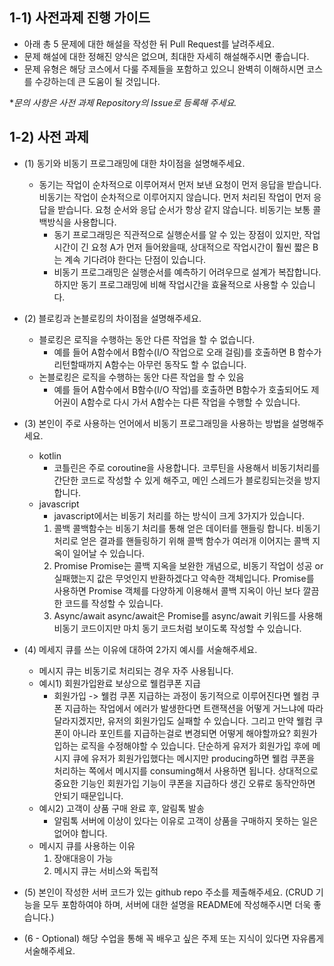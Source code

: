 ## 1-1) 사전과제 진행 가이드

- 아래 총 5 문제에 대한 해설을 작성한 뒤 Pull Request를 날려주세요.
- 문제 해설에 대한 정해진 양식은 없으며, 최대한 자세히 해설해주시면 좋습니다.
- 문제 유형은 해당 코스에서 다룰 주제들을 포함하고 있으니 완벽히 이해하시면 코스를 수강하는데 큰 도움이 될 것입니다.

**문의 사항은 사전 과제 Repository의 Issue로 등록해 주세요.*
  


## 1-2) 사전 과제

 * (1) 동기와 비동기 프로그래밍에 대한 차이점을 설명해주세요. 
    - 동기는 작업이 순차적으로 이루어져서 먼저 보낸 요청이 먼저 응답을 받습니다. 비동기는 작업이 순차적으로 이루어지지 않습니다. 먼저 처리된 작업이 먼저 응답을 받습니다. 요청 순서와 응답 순서가 항상 같지 않습니다. 비동기는 보통 콜백방식을 사용합니다.
        - 동기 프로그래밍은 직관적으로 실행순서를 알 수 있는 장점이 있지만, 작업 시간이 긴 요청 A가 먼저 들어왔을때, 상대적으로 작업시간이 훨씬 짧은 B는 계속 기다려야 한다는 단점이 있습니다.
        - 비동기 프로그래밍은 실행순서를 예측하기 어려우므로 설계가 복잡합니다. 하지만 동기 프로그래밍에 비해 작업시간을 효율적으로 사용할 수 있습니다.
* (2) 블로킹과 논블로킹의 차이점을 설명해주세요.
	* 블로킹은 로직을 수행하는 동안 다른 작업을 할 수 없습니다. 
		* 예를 들어 A함수에서 B함수(I/O 작업으로 오래 걸림)를 호출하면 B 함수가 리턴할때까지 A함수는 아무런 동작도 할 수 없습니다.
	* 논블로킹은 로직을 수행하는 동안 다른 작업을 할 수 있음
		* 예를 들어 A함수에서 B함수(I/O 작업)를 호출하면 B함수가 호출되어도 제어권이 A함수로 다시 가서 A함수는 다른 작업을 수행할 수 있습니다.
* (3) 본인이 주로 사용하는 언어에서 비동기 프로그래밍을 사용하는 방법을 설명해주세요.
	* kotlin
		* 코틀린은 주로 coroutine을 사용합니다. 코루틴을 사용해서 비동기처리를 간단한 코드로 작성할 수 있게 해주고, 메인 스레드가 블로킹되는것을 방지합니다.
	* javascript
		* javascript에서는 비동기 처리를 하는 방식이 크게 3가지가 있습니다.
		1. 콜백
		콜백함수는 비동기 처리를 통해 얻은 데이터를 핸들링 합니다. 비동기 처리로 얻은 결과를 핸들링하기 위해 콜백 함수가 여러개 이어지는 콜백 지옥이 일어날 수 있습니다.
		2. Promise
		Promise는 콜백 지옥을 보완한 개념으로, 비동기 작업이 성공 or 실패했는지 값은 무엇인지 반환하겠다고 약속한 객체입니다. Promise를 사용하면 Promise 객체를 다양하게 이용해서 콜백 지옥이 아닌 보다 깔끔한 코드를 작성할 수 있습니다.
		3. Async/await
		async/await은 Promise를 async/await 키워드를 사용해 비동기 코드이지만 마치 동기 코드처럼 보이도록 작성할 수 있습니다.
* (4) 메세지 큐를 쓰는 이유에 대하여 2가지 예시를 서술해주세요.
	* 메시지 큐는 비동기로 처리되는 경우 자주 사용됩니다.		
	* 예시1) 회원가입완료 보상으로 웰컴쿠폰 지급
		* 회원가입 -> 웰컴 쿠폰 지급하는 과정이 동기적으로 이루어진다면 웰컴 쿠폰 지급하는 작업에서 에러가 발생한다면 트랜잭션을 어떻게 거느냐에 따라 달라지겠지만, 유저의 회원가입도 실패할 수 있습니다. 그리고 만약 웰컴 쿠폰이 아니라 포인트를 지급하는걸로 변경되면 어떻게 해야할까요? 회원가입하는 로직을 수정해야할 수 있습니다. 단순하게 유저가 회원가입 후에 메시지 큐에 유저가 회원가입했다는 메시지만 producing하면 웰컴 쿠폰을 처리하는 쪽에서 메시지를 consuming해서 사용하면 됩니다. 상대적으로 중요한 기능인 회원가입 기능이 쿠폰을 지급하다 생긴 오류로 동작안하면 안되기 때문입니다.
	* 예시2) 고객이 상품 구매 완료 후, 알림톡 발송
		* 알림톡 서버에 이상이 있다는 이유로 고객이 상품을 구매하지 못하는 일은 없어야 합니다.
	- 메시지 큐를 사용하는 이유
		1. 장애대응이 가능
		2. 메시지 큐는 서비스와 독립적
* (5) 본인이 작성한 서버 코드가 있는 github repo 주소를 제출해주세요. (CRUD 기능을 모두 포함하여야 하며, 서버에 대한 설명을 README에 작성해주시면 더욱 좋습니다.)

* (6 - Optional) 해당 수업을 통해 꼭 배우고 싶은 주제 또는 지식이 있다면 자유롭게 서술해주세요.


